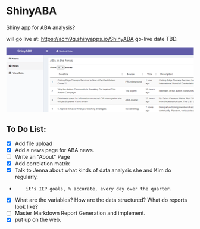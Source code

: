 # ShinyABA
Shiny app for ABA analysis?

will go live at: https://acm9q.shinyapps.io/ShinyABA 
go-live date TBD. 



![The News Page of the App](https://github.com/McCartneyAC/ShinyABA/blob/main/useage.png?raw=true)


## To Do List:

- [X] Add file upload
- [X] Add a news page for ABA news. 
- [ ] Write an "About" Page
- [X] Add correlation matrix
- [X] Talk to Jenna about what kinds of data analysis she and Kim do regularly. 
-         it's IEP goals, % accurate, every day over the quarter. 
- [x] What are the variables? How are the data structured? What do reports look like?
- [ ] Master Markdown Report Generation and implement. 
- [x] put up on the web. 
